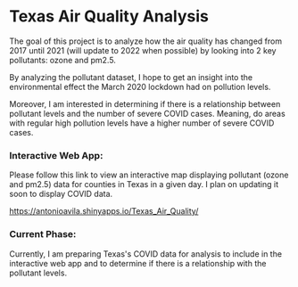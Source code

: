 # Texas Air Quality Analysis

The goal of this project is to analyze how the air quality has changed from 2017 until 2021 (will update to 2022 when possible) by looking into 2 key pollutants: ozone and pm2.5.

By analyzing the pollutant dataset, I hope to get an insight into the environmental effect the March 2020 lockdown had on pollution levels.

Moreover, I am interested in determining if there is a relationship between pollutant levels and the number of severe COVID cases. Meaning, do areas with regular high pollution levels have a higher number of severe COVID cases.

### Interactive Web App:
Please follow this link to view an interactive map displaying pollutant (ozone and pm2.5) data for counties in Texas in a given day. I plan on updating it soon to display COVID data.

https://antonioavila.shinyapps.io/Texas_Air_Quality/

### Current Phase:
Currently, I am preparing Texas's COVID data for analysis to include in the interactive web app and to determine if there is a relationship with the pollutant levels.
